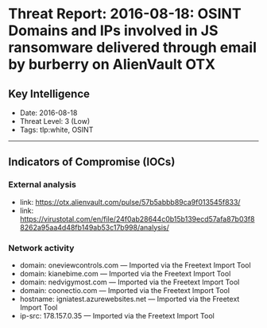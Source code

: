 # Threat Report: 2016-08-18: OSINT Domains and IPs involved in JS ransomware delivered through email by burberry on AlienVault OTX


## Key Intelligence
* Date: 2016-08-18
* Threat Level: 3 (Low)
* Tags: tlp:white, OSINT

---

## Indicators of Compromise (IOCs)
### External analysis
* link: https://otx.alienvault.com/pulse/57b5abbb89ca9f013545f833/
* link: https://virustotal.com/en/file/24f0ab28644c0b15b139ecd57afa87b03f88262a95aa4d48fb149ab53c17b998/analysis/

### Network activity
* domain: oneviewcontrols.com — Imported via the Freetext Import Tool
* domain: kianebime.com — Imported via the Freetext Import Tool
* domain: nedvigymost.com — Imported via the Freetext Import Tool
* domain: coonectio.com — Imported via the Freetext Import Tool
* hostname: igniatest.azurewebsites.net — Imported via the Freetext Import Tool
* ip-src: 178.157.0.35 — Imported via the Freetext Import Tool

